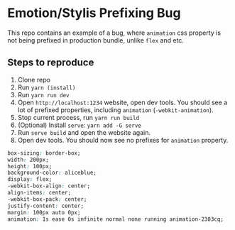 # Emotion/Stylis Prefixing Bug
This repo contains an example of a bug, where `animation` css property is not being prefixed in production bundle, 
unlike `flex` and etc.

## Steps to reproduce
1. Clone repo
2. Run `yarn (install)`
3. Run `yarn run dev`
4. Open `http://localhost:1234` website, open dev tools. You should see a lot of prefixed properties, including `animation` (`-webkit-animation`).
5. Stop current process, run `yarn run build`
6. (Optional) Install `serve`: `yarn add -G serve`
7. Run `serve build` and open the website again.
8. Open dev tools. You should now see no prefixes for `animation` property.

```css
box-sizing: border-box;
width: 200px;
height: 100px;
background-color: aliceblue;
display: flex;
-webkit-box-align: center;
align-items: center;
-webkit-box-pack: center;
justify-content: center;
margin: 100px auto 0px;
animation: 1s ease 0s infinite normal none running animation-2383cq;
```
